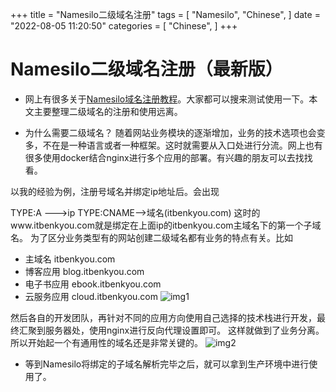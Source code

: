 +++
title = "Namesilo二级域名注册"
tags = [
"Namesilo",
"Chinese",
]
date = "2022-08-05 11:20:50"
categories = [
"Chinese",
]
+++


# Namesilo二级域名注册（最新版）

  * 网上有很多关于[Namesilo域名注册教程](https://zhuanlan.zhihu.com/p/411287071)。大家都可以搜来测试使用一下。本文主要整理二级域名的注册和使用远离。

  * 为什么需要二级域名？ 随着网站业务模块的逐渐增加，业务的技术选项也会变多，不在是一种语言或者一种框架。这时就需要从入口处进行分流。网上也有很多使用docker结合nginx进行多个应用的部署。有兴趣的朋友可以去找找看。

以我的经验为例，注册号域名并绑定ip地址后。会出现

TYPE:A --->ip TYPE:CNAME-->域名(itbenkyou.com)
这时的www.itbenkyou.com就是绑定在上面ip的itbenkyou.com主域名下的第一个子域名。
为了区分业务类型有的网站创建二级域名都有业务的特点有关。比如

  * 主域名 itbenkyou.com
  * 博客应用 blog.itbenkyou.com
  * 电子书应用 ebook.itbenkyou.com
  * 云服务应用 cloud.itbenkyou.com ![img1](https://images2.imgbox.com/f3/a2/RWJZyamq_o.jpg)

然后各自的开发团队，再针对不同的应用方向使用自己选择的技术栈进行开发，最终汇聚到服务器处，使用nginx进行反向代理设置即可。
这样就做到了业务分离。所以开始起一个有通用性的域名还是非常关键的。
![img2](https://images2.imgbox.com/ab/5f/Uqac2xFb_o.jpg)

  * 等到Namesilo将绑定的子域名解析完毕之后，就可以拿到生产环境中进行使用了。


